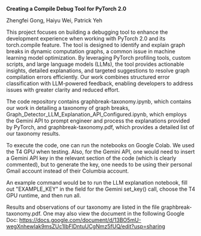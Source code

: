**Creating a Compile Debug Tool for PyTorch 2.0**

Zhengfei Gong, Haiyu Wei, Patrick Yeh

This project focuses on building a debugging tool to enhance the development experience when working with PyTorch 2.0 and its torch.compile feature. 
The tool is designed to identify and explain graph breaks in dynamic computation graphs, a common issue in machine learning model optimization. 
By leveraging PyTorch profiling tools, custom scripts, and large language models (LLMs), the tool provides actionable insights, detailed explanations, 
and targeted suggestions to resolve graph compilation errors efficiently. Our work combines structured error classification with LLM-powered feedback, 
enabling developers to address issues with greater clarity and reduced effort.

The code repository contains graphbreak-taxonomy.ipynb, which contains our work in detailing a taxonomy of graph breaks,
Graph_Detector_LLM_Explanation_API_Configured.ipynb, which employs the Gemini API to prompt engineer and process the
explanations provided by PyTorch, and graphbreak-taxonomy.pdf, which provides a detailed list of our taxonomy results.

To execute the code, one can run the notebooks on Google Colab. We used the T4 GPU when testing. Also, for the Gemini
API, one would need to insert a Gemini API key in the relevant section of the code (which is clearly commented), but to
generate the key, one needs to be using their personal Gmail account instead of their Columbia account.

An example command would be to run the LLM explanation notebook, fill out "EXAMPLE_KEY" in the field for the Gemini set_key()
call, choose the T4 GPU runtime, and then run all.

Results and observations of our taxonomy are listed in the file graphbreak-taxonomy.pdf. One may also view the document
in the following Google Doc: https://docs.google.com/document/d/13BO5mU-wegXnhewIak9msZUc1IbFlDntuUCgNmz5fUQ/edit?usp=sharing
